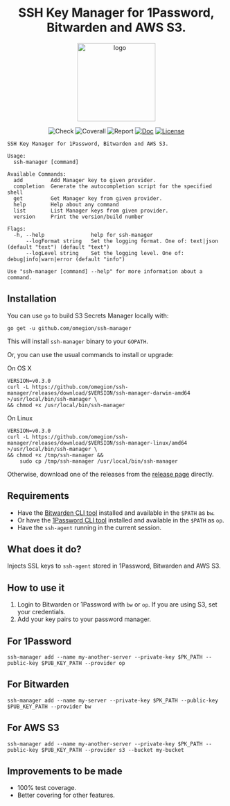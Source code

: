 <h1 align="center">
SSH Key Manager for 1Password, Bitwarden and AWS S3.
</h1>

<p align="center">
  <a href="https://ssh-manager.omegion.dev" target="_blank">
    <img width="180" src="https://ssh-manager.omegion.dev/img/logo.png" alt="logo">
  </a>
</p>

<p align="center">
    <img src="https://img.shields.io/github/workflow/status/omegion/ssh-manager/Code%20Check" alt="Check"></a>
    <img src="https://coveralls.io/repos/github/omegion/ssh-manager/badge.svg?branch=master" alt="Coverall"></a>
    <img src="https://goreportcard.com/badge/github.com/omegion/ssh-manager" alt="Report"></a>
    <a href="http://pkg.go.dev/github.com/omegion/ssh-manager"><img src="https://img.shields.io/badge/pkg.go.dev-doc-blue" alt="Doc"></a>
    <a href="https://github.com/omegion/ssh-manager/blob/master/LICENSE"><img src="https://img.shields.io/github/license/omegion/ssh-manager" alt="License"></a>
</p>

```shell
SSH Key Manager for 1Password, Bitwarden and AWS S3.

Usage:
  ssh-manager [command]

Available Commands:
  add         Add Manager key to given provider.
  completion  Generate the autocompletion script for the specified shell
  get         Get Manager key from given provider.
  help        Help about any command
  list        List Manager keys from given provider.
  version     Print the version/build number

Flags:
  -h, --help               help for ssh-manager
      --logFormat string   Set the logging format. One of: text|json (default "text") (default "text")
      --logLevel string    Set the logging level. One of: debug|info|warn|error (default "info")

Use "ssh-manager [command] --help" for more information about a command.
```

## Installation

You can use `go` to build S3 Secrets Manager locally with:

```shell
go get -u github.com/omegion/ssh-manager
```

This will install `ssh-manager` binary to your `GOPATH`.

Or, you can use the usual commands to install or upgrade:

On OS X

```shell
VERSION=v0.3.0
curl -L https://github.com/omegion/ssh-manager/releases/download/$VERSION/ssh-manager-darwin-amd64 >/usr/local/bin/ssh-manager \
&& chmod +x /usr/local/bin/ssh-manager
```

On Linux

```shell
VERSION=v0.3.0
curl -L https://github.com/omegion/ssh-manager/releases/download/$VERSION/ssh-manager-linux/amd64 >/usr/local/bin/ssh-manager \
&& chmod +x /tmp/ssh-manager &&
    sudo cp /tmp/ssh-manager /usr/local/bin/ssh-manager
```

Otherwise, download one of the releases from the [release page](https://github.com/omegion/ssh-manager/releases/)
directly.

## Requirements

* Have the [Bitwarden CLI tool](https://github.com/bitwarden/cli) installed and available in the `$PATH` as `bw`.
* Or have the [1Password CLI tool](https://1password.com/downloads/command-line/) installed and available in the `$PATH`
  as `op`.
* Have the `ssh-agent` running in the current session.

## What does it do?

Injects SSL keys to `ssh-agent` stored in 1Password, Bitwarden and AWS S3.

## How to use it

1. Login to Bitwarden or 1Password with `bw` or `op`. If you are using S3, set your credentials.
1. Add your key pairs to your password manager.

For 1Password
---

```shell
ssh-manager add --name my-another-server --private-key $PK_PATH --public-key $PUB_KEY_PATH --provider op
```

For Bitwarden
---

```shell
ssh-manager add --name my-server --private-key $PK_PATH --public-key $PUB_KEY_PATH --provider bw
```

For AWS S3
---

```shell
ssh-manager add --name my-another-server --private-key $PK_PATH --public-key $PUB_KEY_PATH --provider s3 --bucket my-bucket
```

## Improvements to be made

* 100% test coverage.
* Better covering for other features.

